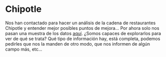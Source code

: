 # Chipotle

Nos han contactado para hacer un análisis de la cadena de restaurantes Chipotle y entender mejor posibles puntos de mejora... Por ahora solo nos pasan una muestra de los datos [aquí](https://raw.githubusercontent.com/justmarkham/DAT8/master/data/chipotle.tsv). ¿Somos capaces de explorarlos para ver de qué se trata? Qué tipo de información hay, está completa, podemos pedirles que nos la manden de otro modo, que nos informen de algún campo más, etc...

